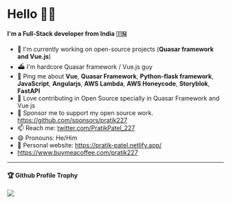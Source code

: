 # Hello 🙏🏽

#### I'm a Full-Stack developer from India 🇮🇳

- 🏢 I'm currently working on open-source projects (**Quasar framework and Vue.js**)
- ⛴ I'm hardcore Quasar framework / Vue.js guy
- 💬 Ping me about **Vue**, **Quasar Framework**, **Python-flask framework**, **JavaScript**, **Angularjs**, **AWS Lambda**, **AWS Honeycode**, **Storyblok**, **FastAPI**
- 🌴 Love contributing in Open Source specially in Quasar Framework and Vue js
- 💖 Sponsor me to support my open source work. https://github.com/sponsors/pratik227
- 📫 Reach me: [twitter.com/PratikPatel_227](https://twitter.com/PratikPatel_227)
- 😄 Pronouns: He/Him
- 🔗 Personal website: https://pratik-patel.netlify.app/
- https://www.buymeacoffee.com/pratik227

---

<div>
  <h4>🏆 Github Profile Trophy</h4>
  <a href="https://github.com/ryo-ma/github-profile-trophy">
    <img src="https://github-profile-trophy.vercel.app/?username=pratik227&column=7"/>
  </a>
</div>

<!-- ---

<div>
  <h4>👨🏻‍💻 GitHub Usage stats</h4>
  <img height="170" align="left" src="https://github-readme-stats.vercel.app/api?username=pratik227&count_private=true&include_all_commits=true" />
  <img src="https://github-readme-stats.vercel.app/api/top-langs/?username=pratik227&layout=compact" />
</div>

--- -->
